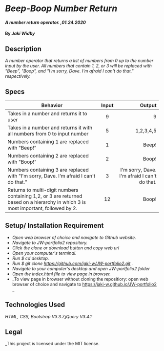 # _Beep-Boop Number Return_

#### _A number return operator. ,01.24.2020_

#### By _**Jaki Widby**_

## Description

_A number operator that returns a list of numbers from 0 up to the number input by the user. All numbers that contain 1, 2, or 3 will be replaced with "Beep", "Boop", and "I'm sorry, Dave. I'm afraid I can't do that." respectively._

## Specs

| Behavior                                                                                                                             | Input |                                        Output |
|--------------------------------------------------------------------------------------------------------------------------------------|:-----:|----------------------------------------------:|
| Takes in a number and  returns it to user                                                                                            |   9   |                       9                       |
| Takes in a number and returns it with all numbers from 0 to input number                                                             |   5   |                   1,2,3,4,5                   |
| Numbers containing 1 are  replaced with "Beep!"                                                                                      |   1   |                     Beep!                     |
| Numbers containing 2 are replaced with "Boop!"                                                                                       |   2   |                     Boop!                     |
| Numbers containing 3 are  replaced with "I'm sorry, Dave. I'm afraid I can't do that."                                               |   3   | I'm sorry, Dave. I'm afraid I  can't do that. |
| Returns to multi-digit numbers  containing 1,2, or 3 are returned based on a hierarchy in which 3  is most important, followed by 2. |   12  |                     Boop!                     |
## Setup/ Installation Requirement

* _Open web browser of choice and navigate to Github website._
* _Navigate to JW-portfolio2 repository._
* _Click the clone or download button and copy web url_
* _Open your computer's terminal._
* _Run $ cd desktop._
* _Run $ git clone https://github.com/jaki-w/JW-portfolio2.git ._
* _Navigate to your computer's desktop and open JW-portfolio2 folder_
* _Open the index.html file to view page in browser._
* _To view page in browser without cloning the repositiory: open web browser of choice and navigate to https://jaki-w.github.io/JW-portfolio2 _

## Technologies Used

_HTML, CSS, Bootstrap V3.3.7,jQuery V3.4.1_

## Legal

_This project is licensed under the MIT license.
